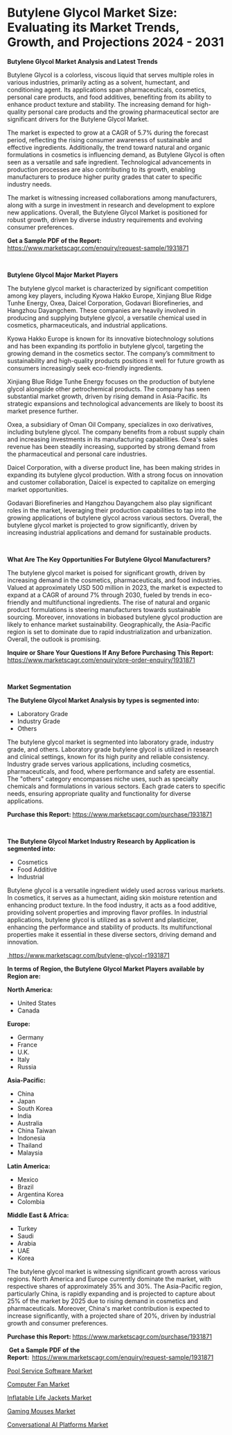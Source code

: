 <p><h1>Butylene Glycol Market Size: Evaluating its Market Trends, Growth, and Projections 2024 - 2031</h1></p><p><strong>Butylene Glycol Market Analysis and Latest Trends</strong></p>
<p><p>Butylene Glycol is a colorless, viscous liquid that serves multiple roles in various industries, primarily acting as a solvent, humectant, and conditioning agent. Its applications span pharmaceuticals, cosmetics, personal care products, and food additives, benefiting from its ability to enhance product texture and stability. The increasing demand for high-quality personal care products and the growing pharmaceutical sector are significant drivers for the Butylene Glycol Market.</p><p>The market is expected to grow at a CAGR of 5.7% during the forecast period, reflecting the rising consumer awareness of sustainable and effective ingredients. Additionally, the trend toward natural and organic formulations in cosmetics is influencing demand, as Butylene Glycol is often seen as a versatile and safe ingredient. Technological advancements in production processes are also contributing to its growth, enabling manufacturers to produce higher purity grades that cater to specific industry needs. </p><p>The market is witnessing increased collaborations among manufacturers, along with a surge in investment in research and development to explore new applications. Overall, the Butylene Glycol Market is positioned for robust growth, driven by diverse industry requirements and evolving consumer preferences.</p></p>
<p><strong>Get a Sample PDF of the Report:&nbsp;</strong> <a href="https://www.marketscagr.com/enquiry/request-sample/1931871?utm_campaign=1126&utm_medium=2&utm_source=Github&utm_content=ia&utm_term=15112024&utm_id=butylene-glycol">https://www.marketscagr.com/enquiry/request-sample/1931871</a></p>
<p>&nbsp;</p>
<p><strong>Butylene Glycol Major Market Players</strong></p>
<p><p>The butylene glycol market is characterized by significant competition among key players, including Kyowa Hakko Europe, Xinjiang Blue Ridge Tunhe Energy, Oxea, Daicel Corporation, Godavari Biorefineries, and Hangzhou Dayangchem. These companies are heavily involved in producing and supplying butylene glycol, a versatile chemical used in cosmetics, pharmaceuticals, and industrial applications.</p><p>Kyowa Hakko Europe is known for its innovative biotechnology solutions and has been expanding its portfolio in butylene glycol, targeting the growing demand in the cosmetics sector. The company’s commitment to sustainability and high-quality products positions it well for future growth as consumers increasingly seek eco-friendly ingredients.</p><p>Xinjiang Blue Ridge Tunhe Energy focuses on the production of butylene glycol alongside other petrochemical products. The company has seen substantial market growth, driven by rising demand in Asia-Pacific. Its strategic expansions and technological advancements are likely to boost its market presence further.</p><p>Oxea, a subsidiary of Oman Oil Company, specializes in oxo derivatives, including butylene glycol. The company benefits from a robust supply chain and increasing investments in its manufacturing capabilities. Oxea's sales revenue has been steadily increasing, supported by strong demand from the pharmaceutical and personal care industries.</p><p>Daicel Corporation, with a diverse product line, has been making strides in expanding its butylene glycol production. With a strong focus on innovation and customer collaboration, Daicel is expected to capitalize on emerging market opportunities.</p><p>Godavari Biorefineries and Hangzhou Dayangchem also play significant roles in the market, leveraging their production capabilities to tap into the growing applications of butylene glycol across various sectors. Overall, the butylene glycol market is projected to grow significantly, driven by increasing industrial applications and demand for sustainable products.</p></p>
<p>&nbsp;</p>
<p><strong>What Are The Key Opportunities For Butylene Glycol Manufacturers?</strong></p>
<p><p>The butylene glycol market is poised for significant growth, driven by increasing demand in the cosmetics, pharmaceuticals, and food industries. Valued at approximately USD 500 million in 2023, the market is expected to expand at a CAGR of around 7% through 2030, fueled by trends in eco-friendly and multifunctional ingredients. The rise of natural and organic product formulations is steering manufacturers towards sustainable sourcing. Moreover, innovations in biobased butylene glycol production are likely to enhance market sustainability. Geographically, the Asia-Pacific region is set to dominate due to rapid industrialization and urbanization. Overall, the outlook is promising.</p></p>
<p><strong>Inquire or Share Your Questions If Any Before Purchasing This Report:</strong> <a href="https://www.marketscagr.com/enquiry/pre-order-enquiry/1931871?utm_campaign=1126&utm_medium=2&utm_source=Github&utm_content=ia&utm_term=15112024&utm_id=butylene-glycol">https://www.marketscagr.com/enquiry/pre-order-enquiry/1931871</a></p>
<p>&nbsp;</p>
<p><strong>Market Segmentation</strong></p>
<p><strong>The Butylene Glycol Market Analysis by types is segmented into:</strong></p>
<p><ul><li>Laboratory Grade</li><li>Industry Grade</li><li>Others</li></ul></p>
<p><p>The butylene glycol market is segmented into laboratory grade, industry grade, and others. Laboratory grade butylene glycol is utilized in research and clinical settings, known for its high purity and reliable consistency. Industry grade serves various applications, including cosmetics, pharmaceuticals, and food, where performance and safety are essential. The "others" category encompasses niche uses, such as specialty chemicals and formulations in various sectors. Each grade caters to specific needs, ensuring appropriate quality and functionality for diverse applications.</p></p>
<p><strong>Purchase this Report:&nbsp;</strong><a href="https://www.marketscagr.com/purchase/1931871?utm_campaign=1126&utm_medium=2&utm_source=Github&utm_content=ia&utm_term=15112024&utm_id=butylene-glycol">https://www.marketscagr.com/purchase/1931871</a></p>
<p>&nbsp;</p>
<p><strong>The Butylene Glycol Market Industry Research by Application is segmented into:</strong></p>
<p><ul><li>Cosmetics</li><li>Food Additive</li><li>Industrial</li></ul></p>
<p><p>Butylene glycol is a versatile ingredient widely used across various markets. In cosmetics, it serves as a humectant, aiding skin moisture retention and enhancing product texture. In the food industry, it acts as a food additive, providing solvent properties and improving flavor profiles. In industrial applications, butylene glycol is utilized as a solvent and plasticizer, enhancing the performance and stability of products. Its multifunctional properties make it essential in these diverse sectors, driving demand and innovation.</p></p>
<p><a href="https://www.marketscagr.com/butylene-glycol-r1931871?utm_campaign=1126&utm_medium=2&utm_source=Github&utm_content=ia&utm_term=15112024&utm_id=butylene-glycol">&nbsp;https://www.marketscagr.com/butylene-glycol-r1931871</a></p>
<p><strong>In terms of Region, the Butylene Glycol Market Players available by Region are:</strong></p>
<p>
    <p> <strong> North America: </strong>
        <ul>
            <li>United States</li>
            <li>Canada</li>
        </ul>
        </p> 
    <p> <strong> Europe: </strong>
        <ul>
            <li>Germany</li>
            <li>France</li>
            <li>U.K.</li>
            <li>Italy</li>
            <li>Russia</li>
        </ul>
        </p> 
    <p> <strong> Asia-Pacific: </strong>
        <ul>
            <li>China</li>
            <li>Japan</li>
            <li>South Korea</li>
            <li>India</li>
            <li>Australia</li>
            <li>China Taiwan</li>
            <li>Indonesia</li>
            <li>Thailand</li>
            <li>Malaysia</li>
        </ul>
        </p> 
    <p> <strong> Latin America: </strong>
        <ul>
            <li>Mexico</li>
            <li>Brazil</li>
            <li>Argentina Korea</li>
            <li>Colombia</li>
        </ul>
        </p> 
    <p> <strong> Middle East & Africa: </strong>
        <ul>
            <li>Turkey</li>
            <li>Saudi</li>
            <li>Arabia</li>
            <li>UAE</li>
            <li>Korea</li>
        </ul>
    </p>
    </p>
<p><p>The butylene glycol market is witnessing significant growth across various regions. North America and Europe currently dominate the market, with respective shares of approximately 35% and 30%. The Asia-Pacific region, particularly China, is rapidly expanding and is projected to capture about 25% of the market by 2025 due to rising demand in cosmetics and pharmaceuticals. Moreover, China's market contribution is expected to increase significantly, with a projected share of 20%, driven by industrial growth and consumer preferences.</p></p>
<p><strong>Purchase this Report: </strong><a href="https://www.marketscagr.com/purchase/1931871?utm_campaign=1126&utm_medium=2&utm_source=Github&utm_content=ia&utm_term=15112024&utm_id=butylene-glycol">https://www.marketscagr.com/purchase/1931871</a></p>
<p>&nbsp;<strong>Get a Sample PDF of the Report:&nbsp;&nbsp;</strong><a href="https://www.marketscagr.com/enquiry/request-sample/1931871?utm_campaign=1126&utm_medium=2&utm_source=Github&utm_content=ia&utm_term=15112024&utm_id=butylene-glycol">https://www.marketscagr.com/enquiry/request-sample/1931871</a></p>
<p><strong></strong></p>
<p><p><a href="https://issuu.com/reportprime-2/docs/pool-service-software-market-size-2_cc59cf5e550efa?utm_campaign=1126&utm_medium=2&utm_source=Github&utm_content=ia&utm_term=15112024&utm_id=butylene-glycol">Pool Service Software Market</a></p><p><a href="https://www.linkedin.com/pulse/computer-fan-market-industry-landscape-growth-trajectories-nntxc?utm_campaign=1126&utm_medium=2&utm_source=Github&utm_content=ia&utm_term=15112024&utm_id=butylene-glycol">Computer Fan Market</a></p><p><a href="https://www.linkedin.com/pulse/inflatable-life-jackets-value-chain-analysis-from-raw-materials-0tjnc?utm_campaign=1126&utm_medium=2&utm_source=Github&utm_content=ia&utm_term=15112024&utm_id=butylene-glycol">Inflatable Life Jackets Market</a></p><p><a href="https://www.linkedin.com/pulse/future-innovation-global-gaming-mouses-market-growth-opportunities-pkkuc?utm_campaign=1126&utm_medium=2&utm_source=Github&utm_content=ia&utm_term=15112024&utm_id=butylene-glycol">Gaming Mouses Market</a></p><p><a href="https://issuu.com/reportprime-2/docs/conversational-ai-platforms-market-_2ed110c485362e?utm_campaign=1126&utm_medium=2&utm_source=Github&utm_content=ia&utm_term=15112024&utm_id=butylene-glycol">Conversational AI Platforms Market</a></p></p>